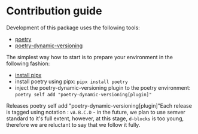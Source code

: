 # Contribution guide

Development of this package uses the following tools:

- [poetry](https://pypi.org/project/poetry/)
- [poetry-dynamic-versioning](https://pypi.org/project/poetry-dynamic-versioning/)


The simplest way how to start is to prepare your environment in the following fashion:

- [install pipx](https://github.com/pypa/pipx?tab=readme-ov-file#on-windows)
- install poetry using pipx: `pipx install poetry`
- inject the poetry-dynamic-versioning plugin to the poetry environment: `poetry self add "poetry-dynamic-versioning[plugin]"`

Releases poetry self add "poetry-dynamic-versioning[plugin]"Each release is tagged using notation : `vA.B.C.D` - in the future, we plan to use semver standard to it's full extent, however, at this stage, `d-blocks` is too young, therefore we are reluctant to say that we follow it fully.